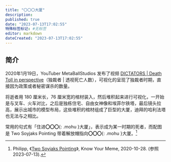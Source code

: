 ```yaml
---
title: "〇〇〇大厦"
description:
published: true
date: "2023-07-13T17:02:55"
特殊标签标记: #无标签
editor: markdown
dateCreated: "2023-07-13T17:02:55"
---
```


## 简介

2020年1月19日，YouTuber MetaBallStudios 发布了视频 [DICTATORS | Death Toll in perspective](https://www.youtube.com/watch?v=s2-orOHMEII)（独裁者 | 透视死亡人数），可视化的呈现了独裁者时期，直接因为政策或者秘密谋杀的数量。

将逝者用 180 厘米长，76 厘米宽的棺材装入，然后堆积起来进行可视化，一开始是与叉车、火车对比，之后是独栋住宅、自由女神像和埃菲尔铁塔，最后镜头拉高，展示出城市的模型布局，这些堆积的棺材组成了巨型的大厦，迪拜的哈利法塔也无法与之相比。

常用的句式有「住进**〇〇〇**{: .mohu }大厦」，表示成为某一时期的死者，而配图是 Two Soyjaks Pointing 带着解放帽指向**〇〇〇**{: .mohu }大厦。[^tsp]

[^tsp]: Philipp, 《[Two Soyjaks Pointing](https://web.archive.org/web/20230710175135/https://knowyourmeme.com/memes/two-soyjaks-pointing)》, Know Your Meme, 2020-10-28. (参照 2023-07-13).
